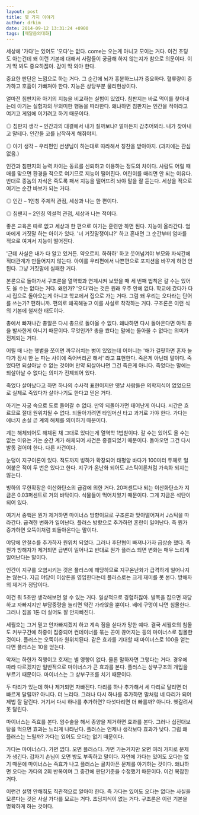 ```yaml
---
layout: post
title: 몇 가지 이야기
author: drkim
date: 2014-09-12 13:31:24 +0900
tags: [깨달음의대화]
---
```

세상에 '가다'는 있어도 '오다'는 없다. come는 오는게 아니고 모이는 거다. 이건 초딩도 아는건데 왜 이런 기본에 대해서 사람들이 궁금해 하지 않는지가 참으로 의문이다. 이거 딱 봐도 중요하잖아. 감이 딱 와야 한다. 

  


중요한 판단은 느낌으로 하는 거다. 그 순간에 뇌가 흥분하느냐가 중요하다. 혈류량이 증가하고 호흡이 가빠져야 한다. 지능은 상당부분 물리현상이다. 

  


얼마전 침판지와 아기의 지능을 비교하는 실험이 있었다. 침판지는 바로 먹이를 찾아내는데 아기는 실험자의 무의미한 행동을 따라한다. 왜냐하면 침판지는 인간을 적이라고 여기고 게임에 이기려고 하기 때문이다. 

  


◎ 침판지 생각 – 인간과의 대결에서 내가 질까보냐? 얼마든지 감추어봐라. 내가 찾아내고 말테다. 인간들 코를 납작하게 해줘야지. 

  


◎ 아기 생각 – 우리편인 선생님이 하는대로 따라해서 칭찬을 받아야지. (과자에는 관심없음.)

  


인간과 침판지의 능력 차이는 동료를 신뢰하고 이용하는 정도의 차이다. 사람도 어릴 때 매를 맞으면 환경을 적으로 여기므로 지능이 떨어진다. 어린이를 때리면 안 되는 이유다. 반대로 종놈의 자식은 죽도록 패서 지능을 떨어뜨려 놔야 말을 잘 듣는다. 세상을 적으로 여기는 순간 바보가 되는 거다. 

  


◎ 인간 – 1인칭 주체적 관점, 세상과 나는 한 편이다.  
      
◎ 침팬지 – 2인칭 역설적 관점, 세상과 나는 적이다. 

  


좋은 교육은 따로 없고 세상과 한 편으로 여기는 훈련만 하면 된다. 지능이 올라간다. 엄마에게 거짓말 하는 아이가 있다. '너 거짓말쟁이냐?' 하고 혼내면 그 순간부터 엄마를 적으로 여겨서 지능이 떨어진다. 

  


'근데 사실은 내가 다 알고 있거든. 약오르지. 하하하' 하고 웃어넘겨야 부모와 자식간에 적대관계가 만들어지지 않는다. 아이를 우리편에서 나쁜편으로 포지션을 바꾸게 하면 안 된다. 그냥 거짓말에 실패한 거다. 

  


본론으로 돌아가서 구조론을 열역학과 연계시켜 보았을 때 세 번째 법칙은 갈 수는 있어도 올 수는 없다는 거다. 왜인가? '오다'라는 것은 원래 우주 안에 없다. 학교에 갔다가 다시 집으로 돌아오는게 아니고 학교에서 집으로 가는 거다. 그럼 왜 우리는 오다라는 단어를 쓰는가? 편하니까. 편의로 왜곡해놓고 이를 사실로 착각하는 거다. 구조론은 이런 식의 기본에 철저한 태도이다. 

  


총에서 빠져나간 총알은 다시 총으로 돌아올 수 없다. 왜냐하면 다시 돌아온다면 아직 총을 발사한게 아니기 때문이다. 무엇인가? 총을 쐈다는 말에는 돌아올 수 없다는 의미가 전제되는 거다. 

  


어릴 때 나는 햇볕을 쪼이면 까무러치는 병이 있었는데 어머니는 '애가 걸핏하면 혼자 놀다가 잠시 한 눈 파는 사이에 죽어버리곤 해서' 라고 표현한다. 죽은게 아닌데 말이다. 죽었다면 되살아날 수 없는 것이며 만약 되살아나면 그건 죽은게 아니다. 죽었다는 말에는 되살아날 수 없다는 의미가 전제되어 있다. 

  


죽었다 살아났다고 하면 하나의 수사적 표현이지만 옛날 사람들은 의학지식이 없었으므로 실제로 죽었다가 살아나기도 한다고 믿은 거다. 

  


아기는 자궁 속으로 도로 들어갈 수 없다. 만약 되돌아가면 태어난게 아니다. 시간은 흐르므로 절대 원위치될 수 없다. 되돌아가려면 타임머신 타고 과거로 가야 한다. 가다는 에너지 손실 곧 계의 해체를 의미하기 때문이다. 

  


계는 해체되어도 해체된 채 그대로 있다는게 열역학 1법칟이다. 갈 수는 있어도 올 수는 없는 이유는 가는 순간 계가 해체되어 사건은 종결되었기 때문이다. 돌아오면 그건 다시 발동 걸어야 한다. 다른 사건이다. 

  


눈덩이 지구이론이 있다. 적도까지 빙하가 확장되어 태평양 바다가 100미터 두께로 얼어붙은 적이 두 번은 있다고 한다. 지구가 온난화 되어도 J스틱이론처럼 가속화 되지는 않는다. 

  


빙하의 무한확장은 이산화탄소의 급감에 의한 거다. 20퍼센트나 되는 이산화탄소가 지금은 0.03퍼센트로 거의 바닥이다. 식물들이 먹어치웠기 때문이다. 그게 지금은 석탄이 되어 있다.

  


여기서 중핵은 뭔가 제거하면 마이너스 방향이므로 구조론과 맞아떨어져서 J스틱을 따라간다. 급격한 변화가 일어난다. 플러스 방향으로 추가하면 혼란이 일어난다. 즉 뭔가 증가하면 오뚝이처럼 되돌아온다는 말이다. 

  


야당에 안철수를 추가하자 원위치 되었다. 그러나 후단협이 빠져나가자 급상승 했다. 즉 뭔가 방해자가 제거되면 급변이 일어나고 반대로 뭔가 플러스 되면 변화는 매우 느리게 일어난다는 말이다.

  


인간이 지구를 오염시키는 것은 플러스에 해당하므로 지구온난화가 급격하게 일어나지는 않는다. 지금 야당이 이상돈을 영입한다는데 플러스로는 크게 재미를 못 본다. 방해자의 제거가 정답이다. 

  


이건 뭐 5초만 생각해보면 알 수 있는 거다. 일상적으로 경험하잖아. 발목을 잡으면 꽈당 하고 자빠지지만 부담중량을 늘리면 약간 가라앉을 뿐이다. 배에 구멍이 나면 침몰한다. 그러나 짐을 1톤 더 실어도 잘 안자빠진다. 

  


세월호는 그거 믿고 안자빠지겠지 하고 계속 짐을 싣다가 망한 예다. 결국 세월호의 침몰도 커부구간에 하중이 집중되어 컨테이너를 묶는 끈이 끊어지는 등의 마이너스로 침몰한 것이다. 플러스는 오뚝이라 원위치된다. 같은 효과를 기대할 때 마이너스로 100을 얻는다면 플러스는 10을 얻는다. 

  


악재는 하한가 직행이고 호재는 별 영향이 없다. 물론 말하자면 그렇다는 거다. 경우에 따라 다르겠지만 일반적으로 마이너스가 큰 효과를 본다. 플러스는 상부구조의 개입을 부르기 때문이다. 마이너스는 그 상부구조를 치기 때문이다. 

  


두 다리가 있는데 하나 제거되면 자빠진다. 다리를 하나 추가해서 세 다리로 달리면 더 빠르게 달릴까? 아니다. 더 느리다. 그러나 다시 하나를 추가하면 말처럼 네 다리가 되어 제법 잘 달린다. 거기서 다시 하나를 추가하면? 다섯다리면 더 빠를까? 아니다. 헷갈려서 못 달린다. 

  


마이너스는 즉효를 본다. 암수술을 해서 종양을 제거하면 효과를 본다. 그러나 십전대보탕을 먹으면 효과는 느리게 나타난다. 플러스는 언제나 생각보다 효과가 낮다. 그럼 왜 플러스는 느릴까? 가다는 있어도 오다는 없기 때문이다. 

  


가다는 마이너스다. 가면 없다. 오면 플러스다. 가면 가는거지만 오면 여러 가지로 문제가 생긴다. 갑자기 손님이 오면 방도 부족하고 말이다. 자연에 가다는 있어도 오다는 없기 때문에 마이너스는 즉효가 나고 플러스는 골치아픈 문제를 야기하는 것이다. 왜냐하면 오다는 가다의 2회 반복이며 그 중간에 판단기준을 수정했기 때문이다. 이건 복잡한 거다.

  


이런건 설명 안해줘도 직관적으로 알아야 한다. 즉 가다는 있어도 오다는 없다는 사실을 모른다는 것은 사실 가다를 모르는 거다. 초딩지식이 없는 거다. 구조론은 이런 기본을 명확하게 하는 것이다.
